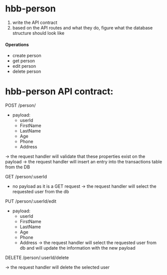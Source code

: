 # hbb-person
 
 1. write the API contract
 2. based on the API routes and what they do, figure what the database structure should look like
 
#### Operations
- create person
- get person
- edit person
- delete person

# hbb-person API contract:

POST /person/
- payload:
    - userId
    - FirstName
    - LastName
    - Age
    - Phone
    - Address
    
-> the request handler will validate that these properties exist on the payload
-> the request handler will insert an entry into the transactions table from the DB

GET /person/:userId
- no payload as it is a GET request
-> the request handler will select the requested user from the db

PUT /person/:userId/edit
- payload:
    - userId
    - FirstName
    - LastName
    - Age
    - Phone
    - Address
-> the request handler will select the requested user from db and will update the information with the new payload


DELETE /person/:userId/delete

-> the request handler will delete the selected user






